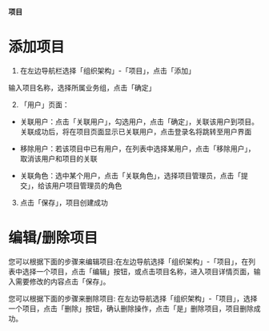 **项目**

# 添加项目

1.  在左边导航栏选择「组织架构」-「项目」，点击「添加」

输入项目名称，选择所属业务组，点击「确定」

2.  「用户」页面：

-   关联用户：点击「关联用户」，勾选用户，点击「确定」，关联该用户到项目。关联成功后，将在项目页面显示已关联用户，点击登录名将跳转至用户界面

-   移除用户：若该项目中已有用户，在列表中选择某用户，点击「移除用户」，取消该用户和项目的关联

-   关联角色：选中某个用户，点击「关联角色」，选择项目管理员，点击「提交」，给该用户项目管理员的角色

3.  点击「保存」，项目创建成功

# 编辑/删除项目

您可以根据下面的步骤来编辑项目:在左边导航选择「组织架构」-「项目」，在列表中选择一个项目，点击「编辑」按钮，或点击项目名称，进入项目详情页面，输入需要修改的内容点击「保存」。

您可以根据下面的步骤来删除项目:
在左边导航选择「组织架构」-「项目」，选择一个项目，点击「删除」按钮，确认删除操作，点击「是」删除项目，项目删除成功。
